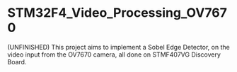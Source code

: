 # STM32F4_Video_Processing_OV7670
 (UNFINISHED) This project aims to implement a Sobel Edge Detector, on the video input from the OV7670 camera, all done on STMF407VG Discovery Board.
